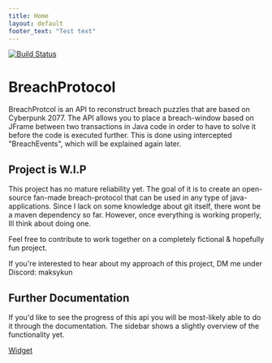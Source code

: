 ```yaml
---
title: Home
layout: default
footer_text: "Test text"
---
```

[![Build Status](https://travis-ci.org/pages-themes/minimal.svg?branch=master)](https://travis-ci.org/pages-themes/minimal)
# BreachProtocol
BreachProtcol is an API to reconstruct breach puzzles that are based on Cyberpunk 2077.
The API allows you to place a breach-window based on JFrame between two transactions
in Java code in order to have to solve it before the code is executed further.
This is done using intercepted "BreachEvents", which will be explained again later.
## Project is W.I.P
This project has no mature reliability yet. The goal of it is to create an open-source fan-made breach-protocol that can
be used in any type of java-applications. Since I lack on some knowledge about git itself, there wont be a maven dependency so far.
However, once everything is working properly, Ill think about doing one.

Feel free to contribute to work together on a completely fictional & hopefully fun project.


If you're interested to hear about my approach of this project, DM me under Discord: maksykun

## Further Documentation
If you'd like to see the progress of this api you will be most-likely able to do it through the
documentation. The sidebar shows a slightly overview of the functionality yet.


[Widget](_Sidebar.md)
